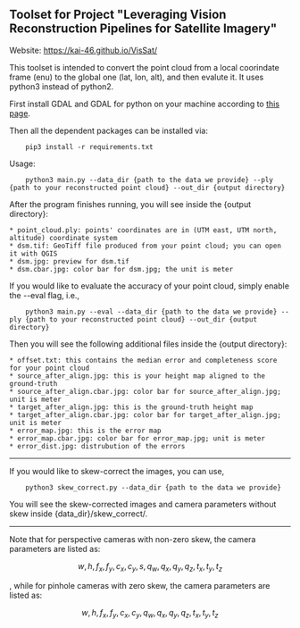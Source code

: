 ## Toolset for Project "Leveraging Vision Reconstruction Pipelines for Satellite Imagery"

Website: https://kai-46.github.io/VisSat/

This toolset is intended to convert the point cloud from a local coorindate frame (enu) to the global one (lat, lon, alt), and then evalute it. It uses python3 instead of python2.

First install GDAL and GDAL for python on your machine according to [this page](https://mothergeo-py.readthedocs.io/en/latest/development/how-to/gdal-ubuntu-pkg.html).

Then all the dependent packages can be installed via:
```{r, engine='bash', count_lines}
    pip3 install -r requirements.txt
```

Usage:
```{r, engine='bash', count_lines}
    python3 main.py --data_dir {path to the data we provide} --ply {path to your reconstructed point cloud} --out_dir {output directory}
```

After the program finishes running, you will see inside the {output directory}:
    
    * point_cloud.ply: points' coordinates are in (UTM east, UTM north, altitude) coordinate system
    * dsm.tif: GeoTiff file produced from your point cloud; you can open it with QGIS
    * dsm.jpg: preview for dsm.tif
    * dsm.cbar.jpg: color bar for dsm.jpg; the unit is meter

If you would like to evaluate the accuracy of your point cloud, simply enable the --eval flag, i.e.,
```{r, engine='bash', count_lines}
    python3 main.py --eval --data_dir {path to the data we provide} --ply {path to your reconstructed point cloud} --out_dir {output directory}
```

Then you will see the following additional files inside the {output directory}:

    * offset.txt: this contains the median error and completeness score for your point cloud
    * source_after_align.jpg: this is your height map aligned to the ground-truth
    * source_after_align.cbar.jpg: color bar for source_after_align.jpg; unit is meter
    * target_after_align.jpg: this is the ground-truth height map
    * target_after_align.cbar.jpg: color bar for target_after_align.jpg; unit is meter
    * error_map.jpg: this is the error map
    * error_map.cbar.jpg: color bar for error_map.jpg; unit is meter
    * error_dist.jpg: distrubution of the errors

---

If you would like to skew-correct the images, you can use,
```{r, engine='bash', count_lines}
    python3 skew_correct.py --data_dir {path to the data we provide}
```

You will see the skew-corrected images and camera parameters without skew inside {data_dir}/skew_correct/.

---
Note that for perspective cameras with non-zero skew, the camera parameters are listed as:

```math
w, h, f_x, f_y, c_x, c_y, s, q_w, q_x, q_y, q_z, t_x, t_y, t_z
```
, while for pinhole cameras with zero skew, the camera parameters are listed as:

```math
w, h, f_x, f_y, c_x, c_y, q_w, q_x, q_y, q_z, t_x, t_y, t_z
```
